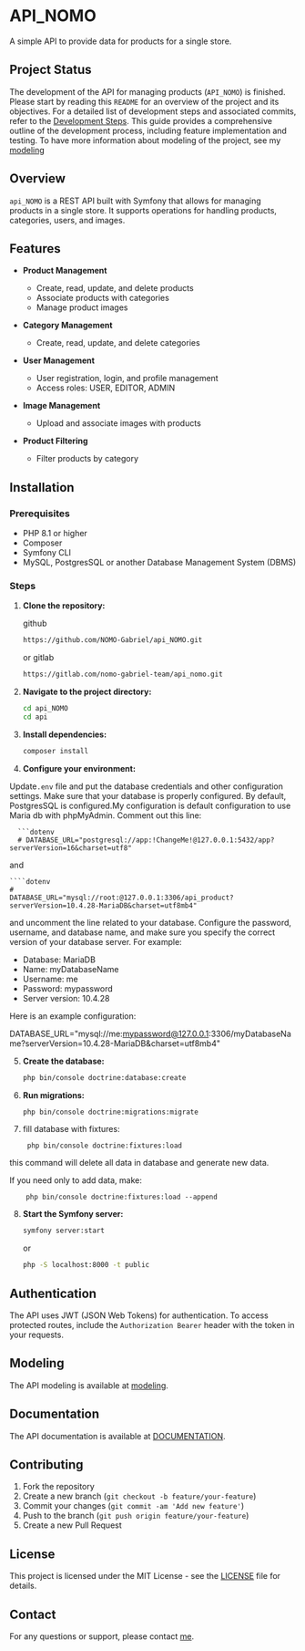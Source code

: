 # API_NOMO

A simple API to provide data for products for a single store.

## Project Status
The development of the API for managing products (`API_NOMO`) is finished.
Please start by reading this `README` for an overview of the project and its objectives. For a detailed list of development steps and associated commits, refer to the [Development Steps](/about/2-DevelopmentGuide/Readme.md). This guide provides a comprehensive outline of the development process, including feature implementation and testing.
To have more information about modeling of the project, see my [modeling](/about/1-Modeling/modeling.md)


## Overview

`api_NOMO` is a REST API built with Symfony that allows for managing products in a single store. It supports operations for handling products, categories, users, and images. 

## Features

- **Product Management**
  - Create, read, update, and delete products
  - Associate products with categories
  - Manage product images

- **Category Management**
  - Create, read, update, and delete categories

- **User Management**
  - User registration, login, and profile management
  - Access roles: USER, EDITOR, ADMIN

- **Image Management**
  - Upload and associate images with products

- **Product Filtering**
  - Filter products by category

## Installation

### Prerequisites

- PHP 8.1 or higher
- Composer
- Symfony CLI
- MySQL, PostgresSQL or another Database Management System (DBMS)

### Steps

1. **Clone the repository:**

    github
    ```bash
    https://github.com/NOMO-Gabriel/api_NOMO.git
    ```
    or gitlab
     ```bash
     https://gitlab.com/nomo-gabriel-team/api_nomo.git
    ```
2. **Navigate to the project directory:**

    ```bash
    cd api_NOMO
    cd api
    ```

3. **Install dependencies:**

    ```bash
    composer install
    ```

4. **Configure your environment:**

Update`.env` file and put  the database credentials and other configuration settings. Make sure that your database is properly configured. By default, PostgresSQL is configured.My configuration is default configuration to use Maria db with phpMyAdmin. Comment out this line:

      ```dotenv
      # DATABASE_URL="postgresql://app:!ChangeMe!@127.0.0.1:5432/app?serverVersion=16&charset=utf8"
and

    ````dotenv
    # 
    DATABASE_URL="mysql://root:@127.0.0.1:3306/api_product?serverVersion=10.4.28-MariaDB&charset=utf8mb4"
  
and uncomment the line related to your database. Configure the password, username, and database name, and make sure you specify the correct version of your database server. For example:

- Database: MariaDB
- Name: myDatabaseName
- Username: me
- Password: mypassword
- Server version: 10.4.28

Here is an example configuration:

 DATABASE_URL="mysql://me:mypassword@127.0.0.1:3306/myDatabaseName?serverVersion=10.4.28-MariaDB&charset=utf8mb4"




5. **Create the database:**

    ```bash
    php bin/console doctrine:database:create
    ```

6. **Run migrations:**

    ```bash
    php bin/console doctrine:migrations:migrate
    ```
7. fill database with fixtures:

        php bin/console doctrine:fixtures:load 
this command will delete all data in database and generate new data.

If you need only to add data, make:

        php bin/console doctrine:fixtures:load --append

8. **Start the Symfony server:**

    ```bash
    symfony server:start
    ```
    or 
    ```bash
   php -S localhost:8000 -t public
    ```
## Authentication

The API uses JWT (JSON Web Tokens) for authentication. To access protected routes, include the `Authorization Bearer` header with the token in your requests.

## Modeling
The API modeling is available at [modeling](/about/1-Modeling/modeling.md).


## Documentation

The API documentation is available at [DOCUMENTATION](/about/DOCUMENTATION/Readme.md).


## Contributing

1. Fork the repository
2. Create a new branch (`git checkout -b feature/your-feature`)
3. Commit your changes (`git commit -am 'Add new feature'`)
4. Push to the branch (`git push origin feature/your-feature`)
5. Create a new Pull Request

## License

This project is licensed under the MIT License - see the [LICENSE](/License.txt) file for details.

## Contact

For any questions or support, please contact [me](mailto:gabriel.nomo@facsciences-uy1.cm).

